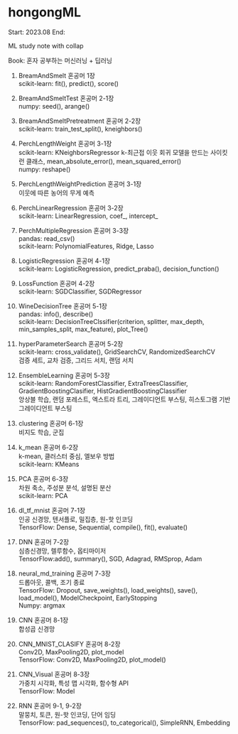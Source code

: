 # hongongML

Start: 2023.08
End:

ML study note with collap

Book: 혼자 공부하는 머신러닝 + 딥러닝

1. BreamAndSmelt 혼공머 1장
  <br/>scikit-learn: fit(), predict(), score()

2. BreamAndSmeltTest 혼공머 2-1장
  <br/>numpy: seed(), arange()

3. BreamAndSmeltPretreatment 혼공머 2-2장
  <br/>scikit-learn: train_test_split(), kneighbors()

4. PerchLengthWeight 혼공머 3-1장
  <br/>scikit-learn: KNeighborsRegressor k-최근접 이웃 회귀 모델을 만드는 사이킷런 클래스, mean_absolute_error(), mean_squared_error()
  <br/>numpy: reshape()

4. PerchLengthWeightPrediction 혼공머 3-1장
   <br/>이웃에 따른 농어의 무게 예측

6. PerchLinearRegression 혼공머 3-2장
   <br/>scikit-learn: LinearRegression, coef_, intercept_

7. PerchMultipleRegression 혼공머 3-3장
   <br/>pandas: read_csv()
   <br/>scikit-learn: PolynomialFeatures, Ridge, Lasso

8. LogisticRegression 혼공머 4-1장
   <br/>scikit-learn: LogisticRegression, predict_praba(), decision_function()

9. LossFunction 혼공머 4-2장
   <br/>scikit-learn: SGDClassifier, SGDRegressor

10. WineDecisionTree 혼공머 5-1장
   <br/>pandas: info(), describe()
   <br/>scikit-learn: DecisionTreeClssifier(criterion, splitter, max_depth, min_samples_split, max_feature), plot_Tree()

11. hyperParameterSearch 혼공머 5-2장
   <br/>scikit-learn: cross_validate(), GridSearchCV, RandomizedSearchCV
   <br/>검증 세트, 교차 검증, 그리드 서치, 랜덤 서치

12. EnsembleLearning 혼공머 5-3장
   <br/>scikit-learn: RandomForestClassifier, ExtraTreesClassifier, GradientBoostingClasifier, HistGradientBoostingClassifier
   <br/>앙상블 학습, 랜덤 포레스트, 엑스트라 트리, 그레이디언트 부스팅, 히스토그램 기반 그레이디언트 부스팅

13. clustering 혼공머 6-1장
   <br/>비지도 학습, 군집

14. k_mean 혼공머 6-2장
   <br/>k-mean, 클러스터 중심, 엘보우 방법
   <br/>scikit-learn: KMeans

16. PCA 혼공머 6-3장
   <br/>차원 축소, 주성분 분석, 설명된 분산
   <br/>scikit-learn: PCA

17. dl_tf_mnist 혼공머 7-1장
   <br/>인공 신경망, 텐서플로, 밀집층, 원-핫 인코딩
   <br/>TensorFlow: Dense, Sequential, compile(), fit(), evaluate()

18. DNN 혼공머 7-2장
   <br/>심층신경망, 렐루함수, 옵티마이저
   <br/>TensorFlow:add(), summary(), SGD, Adagrad, RMSprop, Adam

19. neural_md_training 혼공머 7-3장
   <br/>드롭아웃, 콜백, 조기 종료
   <br/>TensorFlow: Dropout, save_weights(), load_weights(), save(), load_model(), ModelCheckpoint, EarlyStopping
   <br/>Numpy: argmax

20. CNN 혼공머 8-1장
   <br/>합성곱 신경망

21. CNN_MNIST_CLASIFY 혼공머 8-2장
   <br/>Conv2D, MaxPooling2D, plot_model
   <br/>TensorFlow: Conv2D, MaxPooling2D, plot_model()

22. CNN_Visual 혼공머 8-3장
   <br/>가중치 시각화, 특성 맵 시각화, 함수형 API
   <br/>TensorFlow: Model

22. RNN 혼공머 9-1, 9-2장
   <br/>말뭉치, 토큰, 원-핫 인코딩, 단어 임딩
   <br/>TensorFlow: pad_sequences(), to_categorical(), SimpleRNN, Embedding
